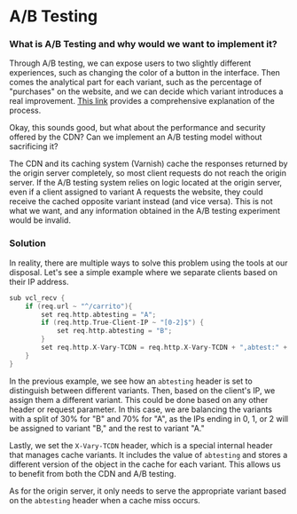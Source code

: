 # A/B Testing

### What is A/B Testing and why would we want to implement it?&#x20;

Through A/B testing, we can expose users to two slightly different experiences, such as changing the color of a button in the interface. Then comes the analytical part for each variant, such as the percentage of "purchases" on the website, and we can decide which variant introduces a real improvement. [This link](https://en.wikipedia.org/wiki/A/B_testing) provides a comprehensive explanation of the process.&#x20;

Okay, this sounds good, but what about the performance and security offered by the CDN? Can we implement an A/B testing model without sacrificing it?&#x20;

The CDN and its caching system (Varnish) cache the responses returned by the origin server completely, so most client requests do not reach the origin server. If the A/B testing system relies on logic located at the origin server, even if a client assigned to variant A requests the website, they could receive the cached opposite variant instead (and vice versa). This is not what we want, and any information obtained in the A/B testing experiment would be invalid.

### Solution&#x20;

In reality, there are multiple ways to solve this problem using the tools at our disposal. Let's see a simple example where we separate clients based on their IP address.

```c
sub vcl_recv {  
    if (req.url ~ "^/carrito"){   
        set req.http.abtesting = "A";  
        if (req.http.True-Client-IP ~ "[0-2]$") {  
            set req.http.abtesting = "B";  
        }
        set req.http.X-Vary-TCDN = req.http.X-Vary-TCDN + ",abtest:" + req.http.abtesting;
    }  
}
```

In the previous example, we see how an `abtesting` header is set to distinguish between different variants. Then, based on the client's IP, we assign them a different variant. This could be done based on any other header or request parameter. In this case, we are balancing the variants with a split of 30% for "B" and 70% for "A", as the IPs ending in 0, 1, or 2 will be assigned to variant "B," and the rest to variant "A."

Lastly, we set the `X-Vary-TCDN` header, which is a special internal header that manages cache variants. It includes the value of `abtesting` and stores a different version of the object in the cache for each variant. This allows us to benefit from both the CDN and A/B testing.

As for the origin server, it only needs to serve the appropriate variant based on the `abtesting` header when a cache miss occurs.
